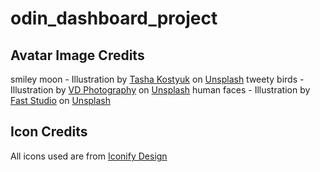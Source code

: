 # odin_dashboard_project

## Avatar Image Credits

smiley moon - Illustration by <a href="https://unsplash.com/@tashakostyuk?utm_content=creditCopyText&utm_medium=referral&utm_source=unsplash">Tasha Kostyuk</a> on <a href="https://unsplash.com/illustrations/a-cartoon-moon-with-eyes-and-a-smile-hAeSihY4ajE?utm_content=creditCopyText&utm_medium=referral&utm_source=unsplash">Unsplash</a>
tweety birds - Illustration by <a href="https://unsplash.com/@vdphotography?utm_content=creditCopyText&utm_medium=referral&utm_source=unsplash">VD Photography</a> on <a href="https://unsplash.com/illustrations/a-yellow-bird-with-a-party-hat-sitting-on-a-branch-YuiPUAsb5nQ?utm_content=creditCopyText&utm_medium=referral&utm_source=unsplash">Unsplash</a>
human faces - Illustration by <a href="https://unsplash.com/@fadhilsanad?utm_content=creditCopyText&utm_medium=referral&utm_source=unsplash">Fast Studio</a> on <a href="https://unsplash.com/illustrations/a-group-of-people-with-different-facial-expressions-mUXBkqwCewM?utm_content=creditCopyText&utm_medium=referral&utm_source=unsplash">Unsplash</a>

## Icon Credits

All icons used are from <a href="https://icon-sets.iconify.design/">Iconify Design</a>
